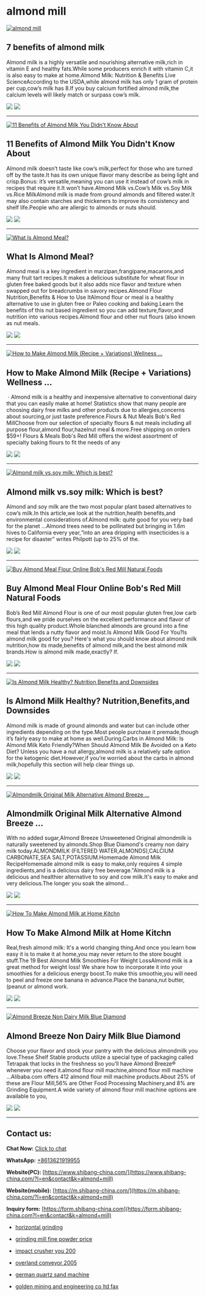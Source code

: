 # almond mill

<a href="https://swt.shibang-china.com/?l=en&img&k=almond+mill" target="_blank">![almond mill](http://static.shibang-china.com/all-800x300/1207.jpg)</a>

## 7 benefits of almond milk
Almond milk is a highly versatile and nourishing alternative milk,rich in vitamin E and healthy fats.While some producers enrich it with vitamin C,it is also easy to make at home.Almond Milk: Nutrition &amp; Benefits Live ScienceAccording to the USDA,while almond milk has only 1 gram of protein per cup,cow’s milk has 8.If you buy calcium fortified almond milk,the calcium levels will likely match or surpass cow’s milk.


<a href="https://whatsapp.shibangsoft.com/WhatsApp.php" target="_blank" title="WhatsApp">![](http://static.shibang-china.com/icon/whatsapp.png)</a> <a href="https://swt.shibang-china.com/?l=en&icon&k=almond+mill" target="_blank">![](http://static.shibang-china.com/icon/chat-en.png)</a>

---

<a href="https://swt.shibang-china.com/?l=en&img&k=almond+mill" target="_blank">![11 Benefits of Almond Milk You Didn't Know About](http://static.shibang-china.com/all-800x300/1290.jpg)</a>

## 11 Benefits of Almond Milk You Didn't Know About
Almond milk doesn’t taste like cow’s milk,perfect for those who are turned off by the taste.It has its own unique flavor many describe as being light and crisp.Bonus: it’s versatile,meaning you can use it instead of cow’s milk in recipes that require it.It won’t have.Almond Milk vs.Cow’s Milk vs.Soy Milk vs.Rice MilkAlmond milk is made from ground almonds and filtered water.It may also contain starches and thickeners to improve its consistency and shelf life.People who are allergic to almonds or nuts should.


<a href="https://whatsapp.shibangsoft.com/WhatsApp.php" target="_blank" title="WhatsApp">![](http://static.shibang-china.com/icon/whatsapp.png)</a> <a href="https://swt.shibang-china.com/?l=en&icon&k=almond+mill" target="_blank">![](http://static.shibang-china.com/icon/chat-en.png)</a>

---

<a href="https://swt.shibang-china.com/?l=en&img&k=almond+mill" target="_blank">![What Is Almond Meal?](http://static.shibang-china.com/all-800x300/716.jpg)</a>

## What Is Almond Meal?
Almond meal is a key ingredient in marzipan,frangipane,macarons,and many fruit tart recipes.It makes a delicious substitute for wheat flour in gluten free baked goods but it also adds nice flavor and texture when swapped out for breadcrumbs in savory recipes.Almond Flour Nutrition,Benefits &amp; How to Use ItAlmond flour or meal is a healthy alternative to use in gluten free or Paleo cooking and baking.Learn the benefits of this nut based ingredient so you can add texture,flavor,and nutrition into various recipes.Almond flour and other nut flours (also known as nut meals.


<a href="https://whatsapp.shibangsoft.com/WhatsApp.php" target="_blank" title="WhatsApp">![](http://static.shibang-china.com/icon/whatsapp.png)</a> <a href="https://swt.shibang-china.com/?l=en&icon&k=almond+mill" target="_blank">![](http://static.shibang-china.com/icon/chat-en.png)</a>

---

<a href="https://swt.shibang-china.com/?l=en&img&k=almond+mill" target="_blank">![How to Make Almond Milk (Recipe + Variations) Wellness …](http://static.shibang-china.com/all-800x300/1461.jpg)</a>

## How to Make Almond Milk (Recipe + Variations) Wellness …
&nbsp;&#0183;&#32;Almond milk is a healthy and inexpensive alternative to conventional dairy that you can easily make at home! Statistics show that many people are choosing dairy free milks and other products due to allergies,concerns about sourcing,or just taste preference.Flours &amp; Nut Meals Bob's Red MillChoose from our selection of specialty flours &amp; nut meals including all purpose flour,almond flour,hazelnut meal &amp; more.Free shipping on orders $59+! Flours &amp; Meals Bob's Red Mill offers the widest assortment of specialty baking flours to fit the needs of any


<a href="https://whatsapp.shibangsoft.com/WhatsApp.php" target="_blank" title="WhatsApp">![](http://static.shibang-china.com/icon/whatsapp.png)</a> <a href="https://swt.shibang-china.com/?l=en&icon&k=almond+mill" target="_blank">![](http://static.shibang-china.com/icon/chat-en.png)</a>

---

<a href="https://swt.shibang-china.com/?l=en&img&k=almond+mill" target="_blank">![Almond milk vs.soy milk: Which is best?](http://static.shibang-china.com/all-800x300/514.jpg)</a>

## Almond milk vs.soy milk: Which is best?
Almond and soy milk are the two most popular plant based alternatives to cow’s milk.In this article,we look at the nutrition,health benefits,and environmental considerations of.Almond milk: quite good for you very bad for the planet …Almond trees need to be pollinated but bringing in 1.6m hives to California every year,“into an area dripping with insecticides is a recipe for disaster” writes Philpott (up to 25% of the.


<a href="https://whatsapp.shibangsoft.com/WhatsApp.php" target="_blank" title="WhatsApp">![](http://static.shibang-china.com/icon/whatsapp.png)</a> <a href="https://swt.shibang-china.com/?l=en&icon&k=almond+mill" target="_blank">![](http://static.shibang-china.com/icon/chat-en.png)</a>

---

<a href="https://swt.shibang-china.com/?l=en&img&k=almond+mill" target="_blank">![Buy Almond Meal Flour Online Bob's Red Mill Natural Foods](http://static.shibang-china.com/all-800x300/808.jpg)</a>

## Buy Almond Meal Flour Online Bob's Red Mill Natural Foods
Bob’s Red Mill Almond Flour is one of our most popular gluten free,low carb flours,and we pride ourselves on the excellent performance and flavor of this high quality product.Whole blanched almonds are ground into a fine meal that lends a nutty flavor and moist.Is Almond Milk Good For You?Is almond milk good for you? Here's what you should know about almond milk nutrition,how its made,benefits of almond milk,and the best almond milk brands.How is almond milk made,exactly? If.


<a href="https://whatsapp.shibangsoft.com/WhatsApp.php" target="_blank" title="WhatsApp">![](http://static.shibang-china.com/icon/whatsapp.png)</a> <a href="https://swt.shibang-china.com/?l=en&icon&k=almond+mill" target="_blank">![](http://static.shibang-china.com/icon/chat-en.png)</a>

---

<a href="https://swt.shibang-china.com/?l=en&img&k=almond+mill" target="_blank">![Is Almond Milk Healthy? Nutrition,Benefits,and Downsides](http://static.shibang-china.com/all-800x300/429.jpg)</a>

## Is Almond Milk Healthy? Nutrition,Benefits,and Downsides
Almond milk is made of ground almonds and water but can include other ingredients depending on the type.Most people purchase it premade,though it’s fairly easy to make at home as well.During.Carbs in Almond Milk: Is Almond Milk Keto Friendly?When Should Almond Milk Be Avoided on a Keto Diet? Unless you have a nut allergy,almond milk is a relatively safe option for the ketogenic diet.However,if you’re worried about the carbs in almond milk,hopefully this section will help clear things up.


<a href="https://whatsapp.shibangsoft.com/WhatsApp.php" target="_blank" title="WhatsApp">![](http://static.shibang-china.com/icon/whatsapp.png)</a> <a href="https://swt.shibang-china.com/?l=en&icon&k=almond+mill" target="_blank">![](http://static.shibang-china.com/icon/chat-en.png)</a>

---

<a href="https://swt.shibang-china.com/?l=en&img&k=almond+mill" target="_blank">![Almondmilk Original Milk Alternative Almond Breeze …](http://static.shibang-china.com/all-800x300/1520.jpg)</a>

## Almondmilk Original Milk Alternative Almond Breeze …
With no added sugar,Almond Breeze Unsweetened Original almondmilk is naturally sweetened by almonds.Shop Blue Diamond's creamy non dairy milk today.ALMONDMILK (FILTERED WATER,ALMONDS),CALCIUM CARBONATE,SEA SALT,POTASSIUM.Homemade Almond Milk RecipeHomemade almond milk is easy to make,only requires 4 simple ingredients,and is a delicious dairy free beverage.&quot;Almond milk is a delicious and healthier alternative to soy and cow milk.It's easy to make and very delicious.The longer you soak the almond…


<a href="https://whatsapp.shibangsoft.com/WhatsApp.php" target="_blank" title="WhatsApp">![](http://static.shibang-china.com/icon/whatsapp.png)</a> <a href="https://swt.shibang-china.com/?l=en&icon&k=almond+mill" target="_blank">![](http://static.shibang-china.com/icon/chat-en.png)</a>

---

<a href="https://swt.shibang-china.com/?l=en&img&k=almond+mill" target="_blank">![How To Make Almond Milk at Home Kitchn](http://static.shibang-china.com/all-800x300/900.jpg)</a>

## How To Make Almond Milk at Home Kitchn
Real,fresh almond milk: It's a world changing thing.And once you learn how easy it is to make it at home,you may never return to the store bought stuff.The 19 Best Almond Milk Smoothies For Weight LossAlmond milk is a great method for weight loss! We share how to incorporate it into your smoothies for a delicious energy boost.To make this smoothie,you will need to peel and freeze one banana in advance.Place the banana,nut butter,(peanut or almond work.


<a href="https://whatsapp.shibangsoft.com/WhatsApp.php" target="_blank" title="WhatsApp">![](http://static.shibang-china.com/icon/whatsapp.png)</a> <a href="https://swt.shibang-china.com/?l=en&icon&k=almond+mill" target="_blank">![](http://static.shibang-china.com/icon/chat-en.png)</a>

---

<a href="https://swt.shibang-china.com/?l=en&img&k=almond+mill" target="_blank">![Almond Breeze Non Dairy Milk Blue Diamond](http://static.shibang-china.com/all-800x300/1082.jpg)</a>

## Almond Breeze Non Dairy Milk Blue Diamond
Choose your flavor and stock your pantry with the delicious almondmilk you love.These Shelf Stable products utilize a special type of packaging called Tetrapak that locks in the freshness so you’ll have Almond Breeze&#174; whenever you need it.almond flour mill machine,almond flour mill machine …Alibaba.com offers 412 almond flour mill machine products.About 25% of these are Flour Mill,56% are Other Food Processing Machinery,and 8% are Grinding Equipment.A wide variety of almond flour mill machine options are available to you,


<a href="https://whatsapp.shibangsoft.com/WhatsApp.php" target="_blank" title="WhatsApp">![](http://static.shibang-china.com/icon/whatsapp.png)</a> <a href="https://swt.shibang-china.com/?l=en&icon&k=almond+mill" target="_blank">![](http://static.shibang-china.com/icon/chat-en.png)</a>

---
## Contact us:

**Chat Now:** [Click to chat](https://swt.shibang-china.com?l=en&contact&k=almond+mill)

**WhatsApp:**  [+8613621919955](https://whatsapp.shibangsoft.com/WhatsApp.php)

**Website(PC):** [https://www.shibang-china.com/](https://www.shibang-china.com/?l=en&contact&k=almond+mill)

**Website(mobile):** [https://m.shibang-china.com/](https://m.shibang-china.com/?l=en&contact&k=almond+mill)

**Inquiry form:** [https://form.shibang-china.com](https://form.shibang-china.com?l=en&contact&k=almond+mill)

* [horizontal grinding](../137/horizontal%20grinding.md)

* [grinding mill fine powder price](../134/grinding%20mill%20fine%20powder%20price.md)

* [impact crusher you 200](../133/impact%20crusher%20you%20200.md)

* [overland conveyor 2005](../130/overland%20conveyor%202005.md)

* [german quartz sand machine](../138/german%20quartz%20sand%20machine.md)

* [golden mining and engineering co ltd fax](../136/golden%20mining%20and%20engineering%20co%20ltd%20fax.md)